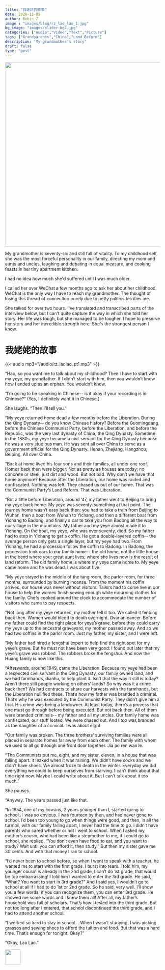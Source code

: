 ```yaml
---
title: "我姥姥的故事"
date: 2020-11-05
author: Robin Z
image : "images/blog/rz_lao_lao_1.jpg"
bg_image: "images/slider-bg2.jpg"
categories: ["Audio","Video","Text","Picture"] 
tags: ["Grandparents","China","Land Reform"]
description: "My grandmother's story"
draft: false
type: "post"
---
```


<img src="/images/blog/laolao_laugh.gif" width="600" class="center" />

My grandmother is seventy-six and still full of vitality. To my childhood self, she was the most forceful personality in our family, directing my mom and aunts and uncles, laughing and debating in equal measure, and cooking feasts in her tiny apartment kitchen. 

I had no idea how much she'd suffered until I was much older. 

I called her over WeChat a few months ago to ask her about her childhood. WeChat is the only way I have to reach my grandmother. The thought of losing this thread of connection purely due to petty politics terrifies me.

She talked for over two hours. I've translated and transcribed parts of the interview below, but I can't quite capture the way in which she told her story. Her life was tough, but she managed to be tougher. I hope to preserve her story and her incredible strength here. She's the strongest person I know. 

# 我姥姥的故事

{{< audio mp3="/audio/rz_laolao_pt1.mp3" >}}


“Hao, so you want me to talk about my childhood? Then I have to start with my yeye, my grandfather. If I didn’t start with him, then you wouldn’t know how I ended up as an orphan. You wouldn’t know.

“I’m going to be speaking in Chinese-- is it okay if your recording is in Chinese?” (Yes, I definitely want it in Chinese.)

She laughs. “Then I’ll tell you.”

“My yeye returned home dead a few months before the Liberation. During the Qing Dynasty-- do you know Chinese history? Before the Guomingdang, before the Chinese Communist Party, before the Liberation, and before the Republic, was the very last dynasty of China, the Qing Dynasty. Sometime in the 1880s, my yeye became a civil servant for the Qing Dynasty because he was a very studious man. He was sent all over China to serve as a government official for the Qing Dynasty. Henan, Zhejiang, Hangzhou, Beiping. All over China. 

“Back at home lived his four sons and their families, all under one roof. Homes back then were bigger. Not as pretty as houses are today; no concrete or steel, just dirt and wood. But not bad. Why don’t we have that home anymore? Because after the Liberation, our home was raided and confiscated. Nothing was left. They chased us out of our home. That was the Communist Party’s Land Reform. That was Liberation. 

“But a little before Liberation, around ‘47, my father went to Beijing to bring my yeye back home. My yeye was seventy-something at that point. The journey home wasn’t easy back then: you had to take a train from Beijing to Wuhan, then a boat from Wuhan to Yichang, and then a different boat from Yichang to Badong, and finally a car to take you from Badong all the way to our village in the mountains. My father and my yeye almost made it to Yichang. On the boat, my yeye, who was over seventy, died. So my father had to stop in Yichang to get a coffin. He got a double-layered coffin-- the average person only gets a single layer, but my yeye had two. From Yichang, he had a procession follow the coffin to Badong. In Badong, the procession took cars to our family home-- the old home, not the little house in the bend where your great aunt lives; where she lives now is the result of land reform. The old family home is where my yeye came home to. My yeye came home and he was dead. I was about five. 

“My yeye stayed in the middle of the tang room, the parlor room, for three months, surrounded by burning incense. From the moment his coffin arrived, our house was never without visitors. Tailors had to come live in our house to help the women finish sewing enough white mourning clothes for the family. Chefs cooked around the clock to accommodate the number of visitors who came to pay respects.
 
“Not long after my yeye returned, my mother fell ill too. We called it fenbing back then. Women would bleed to death overnight. Ovarian cancer. Before my father could find the right place for yeye’s grave, before they could carry my yeye up to the ancestral graveyard, my mother passed away. And so we had two coffins in the parlor room. Just my father, my sister, and I were left. 

“My father had hired a fengshui expert to help find the right spot for my yeye’s grave. But he must not have been very good: I found out later that my yeye’s grave was robbed. The robbers broke the fengshui. And now the Huang family is now like this. 

“Afterwards, around 1949, came the Liberation. Because my yeye had been a respected civil servant in the Qing Dynasty, our family owned land, and we had farmhands, dianhu, to help plant it. Isn’t that the way it still is today? Aren’t there still people working on others’ lands? So why was it a crime back then? We had contracts to share our harvests with the farmhands, but the Liberation nullified these. That’s how my father was branded a criminal. That’s why he was executed by the Communist Party. They didn’t give him a trial. His crime was being a landowner. At least today, there’s a process that one must go through before being executed. But not back then. All of them were branded criminals-- my father and all my uncles. Our family home was confiscated, our stuff looted. We were chased out. And I too was branded as the daughter of a criminal. I was about eight. 

“Our family was broken. The three brothers’ surviving families were all placed in separate homes far away from each other. The family with whom we used to all go through one front door together. Jia po ren wan le. 

“The Communists put me, eight, and my sister, eleven, in a house that was falling apart. It leaked when it was raining. We didn’t have socks and we didn’t have shoes. We almost froze to death in the winter. Everyday we did everything we could to keep ourselves from starving. I can’t think about that time right now. Maybe I could write about it. But I can’t talk about it too much.” 

She pauses. 

“Anyway. The years passed just like that. 

“In 1954, one of my cousins, 2 years younger than I, started going to school.. I was so envious. I was fourteen by then, and had never gone to school. I’d been too young to go when things were good, and then, in all the turmoil, with our family falling apart, I never had the time to go. I didn’t have parents who cared whether or not I went to school. When I asked my mother’s cousin, who had been like a stepmother to me, if I could go to school, she replied, “You don’t even have food to eat, and you want to study? Wait until you can afford it, then study.” But then my sister gave me 30 cents. And with that money I ran to school.

“I’d never been to school before, so when I went to speak with a teacher, he wanted me to start with the first grade. I burst into tears. I told him, my younger cousin is already in the 2nd grade, I can’t do 1st grade, that would be too embarrassing! I told him I wanted to enter the 3rd grade. He said, “What? You want to start in 3rd grade?” And I said yes, I wouldn’t go to school at all if I had to do 1st or 2nd grade. So he said, very well. I’ll show you a few words; if you can recognize them, you can enter 3rd grade. He showed me some words and I knew them all! After all, my father’s household was full of scholars. That’s how I tested into the third grade. But not too long after I entered, that school discontinued the third grade, and I had to attend another school. 

“I worked so hard to stay in school… When I wasn’t studying, I was picking grasses and sewing shoes to afford the tuition and food. But that was a hard time. That’s enough for tonight. Okay?” 

“Okay, Lao Lao.” 

<img src="/images/blog/rz_lao_lao_2.jpg" width="50"/>